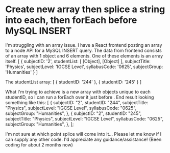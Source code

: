 
# Create new array then splice a string into each, then forEach before MySQL INSERT

I'm struggling with an array issue. I have a React frontend posting an array to a node API for a MySQL INSERT query. The data from frontend consists of an array with 1 object and 6 elements. One of these elements is an array itself.
[
  {
    subjectID: '2',
    studentList: [ [Object], [Object] ],
    subjectTitle: 'Physics',
    subjectLevel: 'IGCSE Level',
    syllabusCode: '0625',
    subjectGroup: 'Humanities'
  }
]

The studentList array:
[ { studentID: '244' }, { studentID: '245' } ]

What I'm trying to achieve is a new array with objects unique to each studentID, so I can run a forEach over it just before . End result looking something like this:
[
  {
    subjectID: "2",
    studentID: "244",
    subjectTitle: "Physics",
    subjectLevel: "IGCSE Level",
    syllabusCode: "0625",
    subjectGroup: "Humanities",
  },
  {
    subjectID: "2",
    studentID: "245",
    subjectTitle: "Physics",
    subjectLevel: "IGCSE Level",
    syllabusCode: "0625",
    subjectGroup: "Humanities",
  },
];

I'm not sure at which point splice will come into it...
Please let me know if I can supply any other code. I'd appreciate any guidance/assistance! (Been coding for about 2 months now)

        